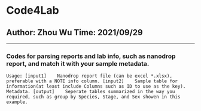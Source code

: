 # Code4Lab
## Author: Zhou Wu Time: 2021/09/29
---
### Codes for parsing reports and lab info, such as nanodrop report, and match it with your sample metadata.

`
Usage: [input1]    Nanodrop report file (can be excel *.xlsx), preferable with a NOTE info column.
       [input2]    Sample table for information(at least include Columns such as ID to use as the key). Metadata.
       [output]    Seperate tables summarized in the way you required, such as group by Species, Stage, and Sex showen in this example.
`
